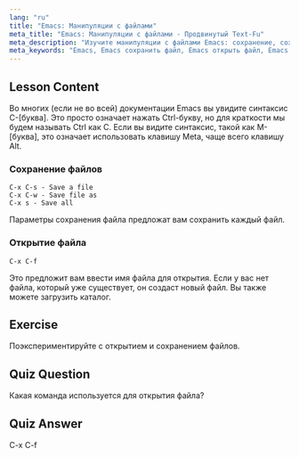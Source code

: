 ```yaml
---
lang: "ru"
title: "Emacs: Манипуляции с файлами"
meta_title: "Emacs: Манипуляции с файлами - Продвинутый Text-Fu"
meta_description: "Изучите манипуляции с файлами Emacs: сохранение, сохранение как и открытие файлов с помощью команд C-x C-s, C-x C-w и C-x C-f. Освойте основные операции с файлами Emacs!"
meta_keywords: "Emacs, Emacs сохранить файл, Emacs открыть файл, Emacs учебник, команды Linux, Emacs для начинающих, Emacs руководство"
---
```


## Lesson Content

Во многих (если не во всей) документации Emacs вы увидите синтаксис C-[буква]. Это просто означает нажать Ctrl-букву, но для краткости мы будем называть Ctrl как C. Если вы видите синтаксис, такой как M-[буква], это означает использовать клавишу Meta, чаще всего клавишу Alt.

### Сохранение файлов

```
C-x C-s - Save a file
C-x C-w - Save file as
C-x s - Save all
```

Параметры сохранения файла предложат вам сохранить каждый файл.

### Открытие файла

```
C-x C-f
```

Это предложит вам ввести имя файла для открытия. Если у вас нет файла, который уже существует, он создаст новый файл. Вы также можете загрузить каталог.

## Exercise

Поэкспериментируйте с открытием и сохранением файлов.

## Quiz Question

Какая команда используется для открытия файла?

## Quiz Answer

C-x C-f
